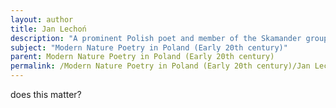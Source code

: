 ```yaml
---
layout: author
title: Jan Lechoń
description: "A prominent Polish poet and member of the Skamander group, Lechoń's poetry often encompassed themes of nature, showcasing his admiration for the beauty and complexity of the natural world."
subject: "Modern Nature Poetry in Poland (Early 20th century)"
parent: Modern Nature Poetry in Poland (Early 20th century)
permalink: /Modern Nature Poetry in Poland (Early 20th century)/Jan Lechoń/
---
```


does this matter?
